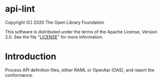 # api-lint

Copyright (C) 2020 The Open Library Foundation

This software is distributed under the terms of the Apache License,
Version 2.0. See the file "[LICENSE](LICENSE)" for more information.

# Introduction

Process API definition files, either RAML or OpenApi (OAS), and report the conformance.


